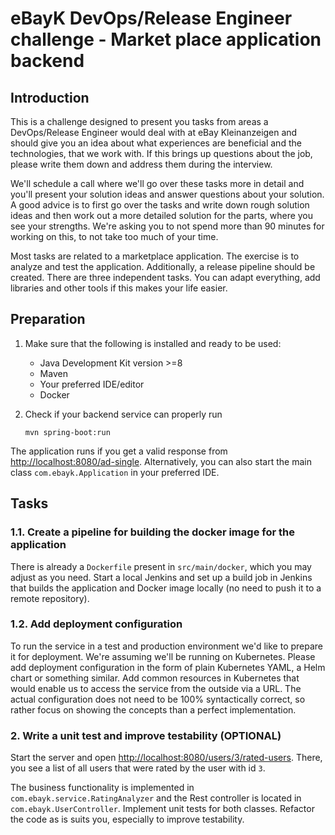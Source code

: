 # eBayK DevOps/Release Engineer challenge - Market place application backend


## Introduction
This is a challenge designed to present you tasks from areas a DevOps/Release Engineer would deal with at eBay Kleinanzeigen and should give you an idea about what experiences are beneficial and the technologies, that we work with. If this brings up questions about the job, please write them down and address them during the interview.

We'll schedule a call where we'll go over these tasks more in detail and you'll present your solution ideas and answer questions about your solution. A good advice is to first go over the tasks and write down rough solution ideas and then work out a more detailed solution for the parts, where you see your strengths. We're asking you to not spend more than 90 minutes for working on this, to not take too much of your time.

Most tasks are related to a marketplace application. The exercise is to analyze and test the application. Additionally, a release pipeline should be created. There are three independent tasks. You can adapt everything, add libraries and other tools if this makes your life easier.

## Preparation

1. Make sure that the following is installed and ready to be used:

    - Java Development Kit version >=8
    - Maven
    - Your preferred IDE/editor
    - Docker

2. Check if your backend service can properly run

    ```
    mvn spring-boot:run
    ```

The application runs if you get a valid response from [http://localhost:8080/ad-single](http://localhost:8080/ad-single). Alternatively, you can also start the main class `com.ebayk.Application` in your preferred IDE.

## Tasks

### 1.1. Create a pipeline for building the docker image for the application

There is already a `Dockerfile` present in `src/main/docker`, which you may adjust as you need. Start a local Jenkins and set up a build job in Jenkins that builds the application and Docker image locally (no need to push it to a remote repository).

### 1.2. Add deployment configuration

To run the service in a test and production environment we'd like to prepare it for deployment. We're assuming we'll be running on Kubernetes. Please add deployment configuration in the form of plain Kubernetes YAML, a Helm chart or something similar. Add common resources in Kubernetes that would enable us to access the service from the outside via a URL. The actual configuration does not need to be 100% syntactically correct, so rather focus on showing the concepts than a perfect implementation.

### 2. Write a unit test and improve testability (OPTIONAL)

Start the server and open [http://localhost:8080/users/3/rated-users](http://localhost:8080/users/3/rated-users). There, you see a list of all users that were rated by the user with id `3`.

The business functionality is implemented in `com.ebayk.service.RatingAnalyzer` and the Rest controller is located in `com.ebayk.UserController`.
Implement unit tests for both classes. Refactor the code as is suits you, especially to improve testability.

